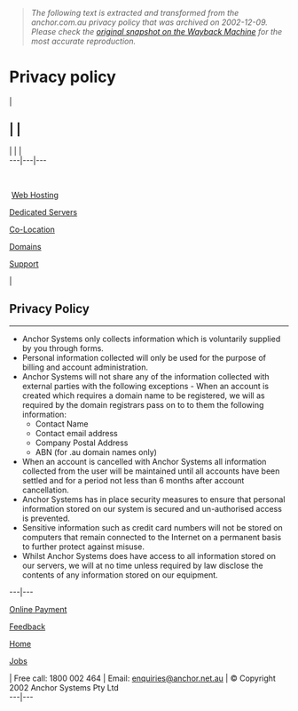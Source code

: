 > *The following text is extracted and transformed from the anchor.com.au privacy policy that was archived on 2002-12-09. Please check the [original snapshot on the Wayback Machine](https://web.archive.org/web/20021209114503id_/http%3A//www.anchor.net.au/privacy-policy.php) for the most accurate reproduction.*

# Privacy policy

|   
  
[](http://www.anchor.net.au/about.php)[](http://www.anchor.net.au/services.php)[](http://www.anchor.net.au/web-hosting-order.php)[](http://www.anchor.net.au/help.php)[](http://www.anchor.net.au/news.php)[](http://www.anchor.net.au/contact.php)|  |   
[](http://www.anchor.net.au/)  
---  
| | |   
---|---|---  
  
   
  
 [Web Hosting](http://www.anchor.net.au/web-hosting.php)  
  
[Dedicated Servers](http://www.anchor.net.au/dedicated.php)  
  
[Co-Location](http://www.anchor.net.au/colocation.php)  
  
[Domains](http://www.anchor.net.au/domains.php)  
  
[Support](http://www.anchor.net.au/help.php)  
  
  


| 

## Privacy Policy

* * *

  * Anchor Systems only collects information which is voluntarily supplied by you through forms.
  * Personal information collected will only be used for the purpose of billing and account administration.
  * Anchor Systems will not share any of the information collected with external parties with the following exceptions - When an account is created which requires a domain name to be registered, we will as required by the domain registrars pass on to to them the following information: 
    * Contact Name
    * Contact email address
    * Company Postal Address
    * ABN (for .au domain names only)
  * When an account is cancelled with Anchor Systems all information collected from the user will be maintained until all accounts have been settled and for a period not less than 6 months after account cancellation.
  * Anchor Systems has in place security measures to ensure that personal information stored on our system is secured and un-authorised access is prevented.
  * Sensitive information such as credit card numbers will not be stored on computers that remain connected to the Internet on a permanent basis to further protect against misuse.
  * Whilst Anchor Systems does have access to all information stored on our servers, we will at no time unless required by law disclose the contents of any information stored on our equipment.

  
  
---|---  
  
[Online Payment](https://anchor.net.au/cgi-bin/ssl_secure/ccard-payment)  
  
[Feedback](https://web.archive.org/feedback.php)  
  
[Home](http://www.anchor.net.au/)  
  
[Jobs](http://www.anchor.net.au/jobs.php)  
  
  
| Free call: 1800 002 464 | Email: enquiries@anchor.net.au | © Copyright 2002 Anchor Systems Pty Ltd  
---|---
